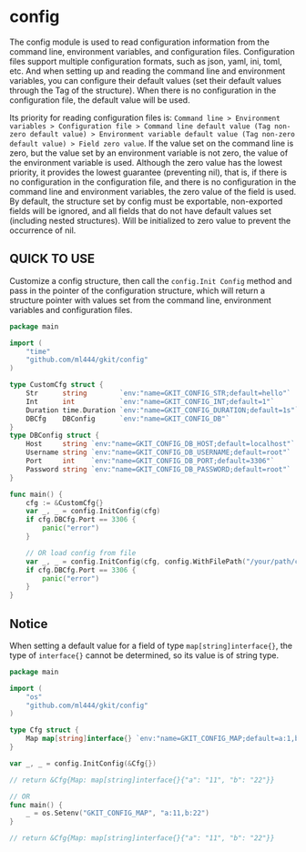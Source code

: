 # config
The config module is used to read configuration information from the command 
line, environment variables, and configuration files. Configuration files 
support multiple configuration formats, such as json, yaml, ini, toml, etc.
And when setting up and reading the command line and environment variables, 
you can configure their default values (set their default values through the 
Tag of the structure). When there is no configuration in the configuration 
file, the default value will be used.

Its priority for reading configuration files is: 
`Command line > Environment variables > Configuration file > Command line default value (Tag non-zero default value) > Environment variable default value (Tag non-zero default value) > Field zero value`.
If the value set on the command line is zero, but the value set by an 
environment variable is not zero, the value of the environment variable is used.
Although the zero value has the lowest priority, it provides the lowest 
guarantee (preventing nil), that is, if there is no configuration in the 
configuration file, and there is no configuration in the command line and 
environment variables, the zero value of the field is used.
By default, the structure set by config must be exportable, non-exported 
fields will be ignored, and all fields that do not have default values 
set (including nested structures).
Will be initialized to zero value to prevent the occurrence of nil.

## QUICK TO USE
Customize a config structure, then call the `config.Init Config` method 
and pass in the pointer of the configuration structure, which will return 
a structure pointer with values set from the command line, environment 
variables and configuration files.
```go
package main

import (
	"time"
	"github.com/ml444/gkit/config"
)

type CustomCfg struct {
	Str      string        `env:"name=GKIT_CONFIG_STR;default=hello"`
	Int      int           `env:"name=GKIT_CONFIG_INT;default=1"`
	Duration time.Duration `env:"name=GKIT_CONFIG_DURATION;default=1s"`
	DBCfg    DBConfig      `env:"name=GKIT_CONFIG_DB"`
}
type DBConfig struct {
	Host     string `env:"name=GKIT_CONFIG_DB_HOST;default=localhost"`
	Username string `env:"name=GKIT_CONFIG_DB_USERNAME;default=root"`
	Port     int    `env:"name=GKIT_CONFIG_DB_PORT;default=3306"`
	Password string `env:"name=GKIT_CONFIG_DB_PASSWORD;default=root"`
}

func main() {
	cfg := &CustomCfg{}
	var _, _ = config.InitConfig(cfg)
	if cfg.DBCfg.Port == 3306 {
        panic("error")
    }

	// OR load config from file
	var _, _ = config.InitConfig(cfg, config.WithFilePath("/your/path/config.json"))
	if cfg.DBCfg.Port == 3306 {
		panic("error")
	}
}
```

## Notice

When setting a default value for a field of type `map[string]interface{}`, 
the type of `interface{}` cannot be determined, so its value is of string type.

```go
package main

import (
	"os"
	"github.com/ml444/gkit/config"
)

type Cfg struct {
	Map map[string]interface{} `env:"name=GKIT_CONFIG_MAP;default=a:1,b:2"`
}

var _, _ = config.InitConfig(&Cfg{})

// return &Cfg{Map: map[string]interface{}{"a": "11", "b": "22"}}

// OR
func main() {
	_ = os.Setenv("GKIT_CONFIG_MAP", "a:11,b:22")
}

// return &Cfg{Map: map[string]interface{}{"a": "11", "b": "22"}}

```
